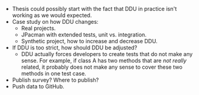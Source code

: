 * Thesis could possibly start with the fact that DDU in practice isn't working as we would expected.
* Case study on how DDU changes:
  * Real projects.
  * JPacman with extended tests, unit vs. integration.
  * Synthetic project, how to increase and decrease DDU.
* If DDU is too strict, how should DDU be adjusted?
  * DDU actually forces developers to create tests that do not make any sense. For example, if class A has two methods that are _not really_ related, it probably does not make any sense to cover these two methods in one test case.
* Publish survey? Where to publish?
* Push data to GitHub.
